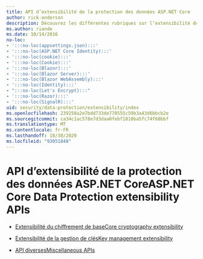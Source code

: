 ```yaml
---
title: API d’extensibilité de la protection des données ASP.NET Core
author: rick-anderson
description: Découvrez les différentes rubriques sur l’extensibilité de la protection des données ASP.NET Core.
ms.author: riande
ms.date: 10/14/2016
no-loc:
- ':::no-loc(appsettings.json):::'
- ':::no-loc(ASP.NET Core Identity):::'
- ':::no-loc(cookie):::'
- ':::no-loc(Cookie):::'
- ':::no-loc(Blazor):::'
- ':::no-loc(Blazor Server):::'
- ':::no-loc(Blazor WebAssembly):::'
- ':::no-loc(Identity):::'
- ":::no-loc(Let's Encrypt):::"
- ':::no-loc(Razor):::'
- ':::no-loc(SignalR):::'
uid: security/data-protection/extensibility/index
ms.openlocfilehash: 239258a2e7bdd733de778555c59b3a43d6bbcb2e
ms.sourcegitcommit: ca34c1ac578e7d3daa0febf1810ba5fc74f60bbf
ms.translationtype: MT
ms.contentlocale: fr-FR
ms.lasthandoff: 10/30/2020
ms.locfileid: "93051848"
---
```

# <a name="aspnet-core-data-protection-extensibility-apis"></a><span data-ttu-id="3ea0c-103">API d’extensibilité de la protection des données ASP.NET Core</span><span class="sxs-lookup"><span data-stu-id="3ea0c-103">ASP.NET Core Data Protection extensibility APIs</span></span>

* [<span data-ttu-id="3ea0c-104">Extensibilité du chiffrement de base</span><span class="sxs-lookup"><span data-stu-id="3ea0c-104">Core cryptography extensibility</span></span>](xref:security/data-protection/extensibility/core-crypto)

* [<span data-ttu-id="3ea0c-105">Extensibilité de la gestion de clés</span><span class="sxs-lookup"><span data-stu-id="3ea0c-105">Key management extensibility</span></span>](xref:security/data-protection/extensibility/key-management)

* [<span data-ttu-id="3ea0c-106">API diverses</span><span class="sxs-lookup"><span data-stu-id="3ea0c-106">Miscellaneous APIs</span></span>](xref:security/data-protection/extensibility/misc-apis)
